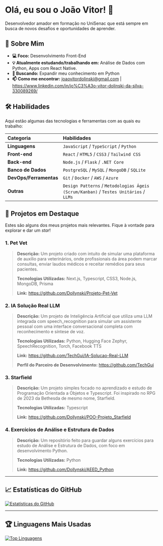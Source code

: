 # Olá, eu sou o João Vitor! 👋

Desenvolvedor amador em formação no UniSenac que está sempre em busca de novos desafios e oportunidades de aprender.

## 🚀 Sobre Mim

- **💻 Foco:** Desenvolvimento Front-End
- **💡 Atualmente estudando/trabalhando em:** Análise de Dados com Python, Apps com React Native.
- **🌱 Buscando:** Expandir meu conhecimento em Python
- **📫 Como me encontrar:** joaovitordolinski@gmail.com | https://www.linkedin.com/in/jo%C3%A3o-vitor-dolinski-da-silva-330089269/

## 🛠️ Habilidades

Aqui estão algumas das tecnologias e ferramentas com as quais eu trabalho:

| Categoria | Habilidades |
| :--- | :--- |
| **Linguagens** | `JavaScript` / `TypeScript` / `Python` |
| **Front-end** | `React` / `HTML5` / `CSS3` / `Tailwind CSS`|
| **Back-end** | `Node.js` / `Flask` / `.NET Core`|
| **Banco de Dados** | `PostgreSQL` / `MySQL` / `MongoDB` / `SQLite` |
| **DevOps/Ferramentas** | `Git` / `Docker` / `AWS` / `Azure` |
| **Outras** | `Design Patterns` / `Metodologias Ágeis (Scrum/Kanban)` / `Testes Unitários` / `LLMs` |

## 🌟 Projetos em Destaque

Estes são alguns dos meus projetos mais relevantes. Fique à vontade para explorar e dar um *star*!

### 1. Pet Vet
> **Descrição:** Um projeto criado com intuito de simular uma plataforma de auxilio para veterinários, onde profissionais da área podem marcar consultas, enviar laudos médicos e receitar remédios para seus pacientes.
>
> **Tecnologias Utilizadas:** Next.js, Typescript, CSS3, Node.js, MongoDB, Prisma
>
> **Link:** https://github.com/Dollynski/Projeto-Pet-Vet

### 2. IA Solução Real LLM
> **Descrição:** Um projeto de Inteligência Artificial que utiliza uma LLM integrada com speech_recognition para simular um assistente pessoal com uma interface conversacional completa com reconhecimento e síntese de voz.
>
> **Tecnologias Utilizadas:** Python, Hugging Face Zephyr, SpeechRecognition, Torch, Facebook TTS
>
> **Link:** https://github.com/TechGui/IA-Solucao-Real-LLM
>
> **Perfil do Parceiro de Desenvolvimento:** https://github.com/TechGui

### 3. Starfield
> **Descrição:** Um projeto simples focado no aprendizado e estudo de Programação Orientada a Objetos e Typescript. Foi inspirado no RPG de 2023 da Bethesda de mesmo nome, Starfield.
>
> **Tecnologias Utilizadas:** Typescript
>
> **Link:** https://github.com/Dollynski/POO-Projeto_Starfield

### 4. Exercícios de Análise e Estrutura de Dados
> **Descrição:** Um repositório feito para guardar alguns exercícios para estudo de Análise e Estrutura de Dados, com foco em desenvolvimento Python.
>
> **Tecnologias Utilizadas:** Python
>
> **Link:** https://github.com/Dollynski/AEED_Python

---

## 📈 Estatísticas do GitHub

[![Estatísticas do GitHub](https://github-readme-stats.vercel.app/api?username=Dollynski&show_icons=true&theme=radical&include_all_commits=true&count_private=true)](https://github.com/Dollynski)

---

## 🏆 Linguagens Mais Usadas

[![Top Linguagens](https://github-readme-stats.vercel.app/api/top-langs/?username=Dollynski&layout=compact&theme=radical)](https://github.com/Dollynski)
